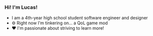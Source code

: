 ### Hi! I'm Lucas!
* I am a 4th-year high school student software engineer and designer
* ⚙️ Right now I'm tinkering on... a QoL game mod
* ❤️ I'm passionate about striving to learn more!
